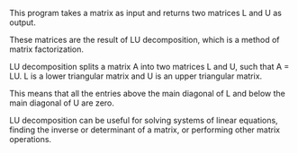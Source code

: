 This program takes a matrix as input and returns two matrices L and U as output.

These matrices are the result of LU decomposition, which is a method of matrix factorization.

LU decomposition splits a matrix A into two matrices L and U, such that A = LU. L is a lower triangular matrix and U is an upper triangular matrix.

This means that all the entries above the main diagonal of L and below the main diagonal of U are zero.

LU decomposition can be useful for solving systems of linear equations, finding the inverse or determinant of a matrix, or performing other matrix operations.
